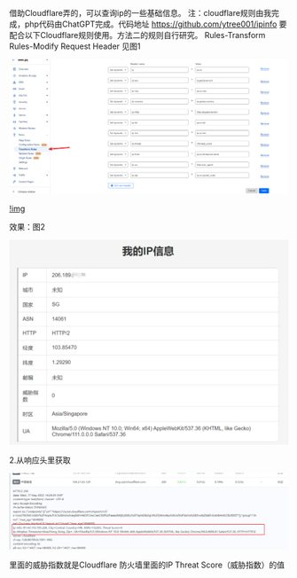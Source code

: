 借助Cloudflare弄的，可以查询ip的一些基础信息。
注：cloudflare规则由我完成，php代码由ChatGPT完成。代码地址 https://github.com/ytree001/ipinfo
要配合以下Cloudflare规则使用。方法二的规则自行研究。
Rules-Transform Rules-Modify Request Header
见图1

![图片1](https://github.com/weongit/ipinfo/blob/main/img/1.png)

[!img](https://github.com/weongit/ipinfo/blob/main/img/1.png)

效果：图2

![img](https://github.com/weongit/ipinfo/blob/main/img/2.png)

2.从响应头里获取

![img](https://github.com/weongit/ipinfo/blob/main/img/3.png)

里面的威胁指数就是Cloudflare 防火墙里面的IP Threat Score（威胁指数）的值
